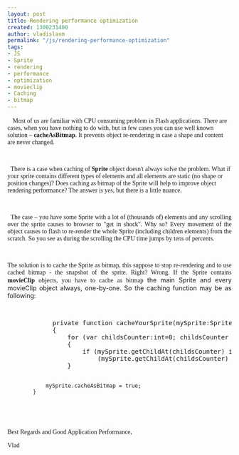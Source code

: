 ```yaml
---
layout: post
title: Rendering performance optimization
created: 1300231400
author: vladislavm
permalink: "/js/rendering-performance-optimization"
tags:
- JS
- Sprite
- rendering
- performance
- optimization
- movieclip
- Caching
- bitmap
---
```

<p>&nbsp;<span style="mso-spacerun:yes">&nbsp; </span><span style="font-family: Verdana; ">Most of us are familiar with CPU consuming problem in Flash applications. There are cases, when you have nothing to do with, but in few cases you can use well known solution &ndash; <b>cacheAsBitmap</b>. It prevents object re-rendering in case a shape and content are never changed.</span></p>
<p><span style="font-family: Verdana; "><br type="_moz" />
</span></p>
<p class="MsoNormal" style="text-align:left;direction:ltr;unicode-bidi:embed"><span style="font-family: Verdana; ">&nbsp;&nbsp;There is a case when caching of <strong>Sprite </strong>object doesn't always solve the problem. What if your sprite contains different types of elements and all elements are static (no shape or position changes)? Does caching as bitmap of the Sprite will help to improve object rendering performance? The answer is yes, but there is a little nuance. </span></p>
<p class="MsoNormal" style="text-align:left;direction:ltr;unicode-bidi:embed"><span style="font-family: Verdana; "><br type="_moz" />
</span></p>
<p class="MsoNormal" style="text-align:justify;direction:ltr;unicode-bidi:embed"><span style="font-family: Verdana; ">&nbsp; The case &ndash; you have some Sprite with a lot of (thousands of) elements and any scrolling over the sprite causes to browser to &quot;get in shock&quot;. Why so? Every movement of the object causes to flash to re-render the whole Sprite (including children elements) from the scratch. So you see as during the scrolling the CPU time jumps by tens of percents. </span></p>
<p class="MsoNormal" style="text-align:justify;direction:ltr;unicode-bidi:embed"><span style="font-family: Verdana; "><br type="_moz" />
</span></p>
<p class="MsoNormal" style="text-align:justify;direction:ltr;unicode-bidi:embed"><span style="font-family: Verdana; ">The solution is to cache the Sprite as bitmap, this suppose to stop re-rendering and to use cached bitmap - the snapshot of the sprite. Right? Wrong. If the Sprite contains <b>movieClip</b> objects, you have to cache as bitmap </span>the main Sprite and&nbsp;every movieClip object always, one-by-one. So the caching function may be as following:</p>
<p class="MsoNormal" style="text-align:justify;direction:ltr;unicode-bidi:embed">&nbsp;</p>
<pre title="code" class="brush: java;">
			private function cacheYourSprite(mySprite:Sprite):void
			{
				for (var childsCounter:int=0; childsCounter &lt; mySprite.numChildren; childsCounter++)
				{
					if (mySprite.getChildAt(childsCounter) is MovieClip)
						(mySprite.getChildAt(childsCounter) as MovieClip).cacheAsBitmap = true;
				}
				
				mySprite.cacheAsBitmap = true;
			}
</pre>
<p>&nbsp;</p>
<p><span style="font-family: Verdana; ">Best Regards and Good Application Performance, </span></p>
<p><span style="font-family: Verdana; ">Vlad</span></p>
<p>&nbsp;</p>
